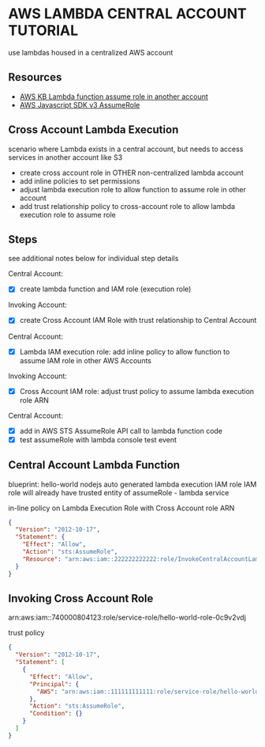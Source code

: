 # AWS LAMBDA CENTRAL ACCOUNT TUTORIAL

use lambdas housed in a centralized AWS account

## Resources

- [AWS KB Lambda function assume role in another account](https://aws.amazon.com/premiumsupport/knowledge-center/lambda-function-assume-iam-role/)
- [AWS Javascript SDK v3 AssumeRole](https://docs.aws.amazon.com/IAM/latest/UserGuide/example_sts_AssumeRole_section.html)

## Cross Account Lambda Execution

scenario where Lambda exists in a central account, but needs to access services in another account like S3

- create cross account role in OTHER non-centralized lambda account
- add inline policies to set permissions
- adjust lambda execution role to allow function to assume role in other account
- add trust relationship policy to cross-account role to allow lambda execution role to assume role

## Steps

see additional notes below for individual step details

Central Account:

- [x] create lambda function and IAM role (execution role)

Invoking Account:

- [x] create Cross Account IAM Role with trust relationship to Central Account

Central Account:

- [x] Lambda IAM execution role: add inline policy to allow function to assume IAM role in other AWS Accounts

Invoking Account:

- [x] Cross Account IAM role: adjust trust policy to assume lambda execution role ARN

Central Account:

- [x] add in AWS STS AssumeRole API call to lambda function code
- [x] test assumeRole with lambda console test event

## Central Account Lambda Function

blueprint: hello-world nodejs
auto generated lambda execution IAM role
IAM role will already have trusted entity of assumeRole - lambda service

in-line policy on Lambda Execution Role with Cross Account role ARN

```json
{
  "Version": "2012-10-17",
  "Statement": {
    "Effect": "Allow",
    "Action": "sts:AssumeRole",
    "Resource": "arn:aws:iam::222222222222:role/InvokeCentralAccountLambda"
  }
}
```

## Invoking Cross Account Role

arn:aws:iam::740000804123:role/service-role/hello-world-role-0c9v2vdj

trust policy

```json
{
  "Version": "2012-10-17",
  "Statement": [
    {
      "Effect": "Allow",
      "Principal": {
        "AWS": "arn:aws:iam::111111111111:role/service-role/hello-world-role-0c9v2vdj"
      },
      "Action": "sts:AssumeRole",
      "Condition": {}
    }
  ]
}
```

